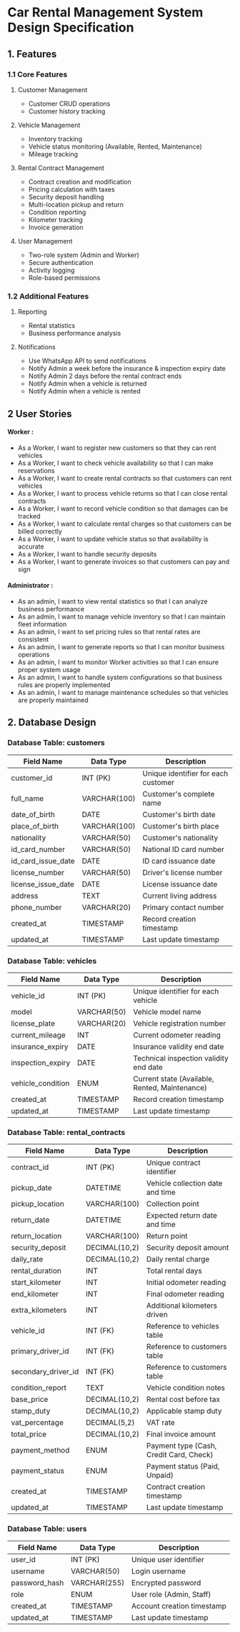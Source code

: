# Car Rental Management System Design Specification

## 1. Features

### 1.1 Core Features

1. Customer Management
   - Customer CRUD operations
   - Customer history tracking

2. Vehicle Management
   - Inventory tracking
   - Vehicle status monitoring (Available, Rented, Maintenance)
   - Mileage tracking

3. Rental Contract Management
   - Contract creation and modification
   - Pricing calculation with taxes
   - Security deposit handling
   - Multi-location pickup and return
   - Condition reporting
   - Kilometer tracking
   - Invoice generation

4. User Management
   - Two-role system (Admin and Worker)
   - Secure authentication
   - Activity logging
   - Role-based permissions

### 1.2 Additional Features

1. Reporting
   - Rental statistics
   - Business performance analysis

3. Notifications
   - Use WhatsApp API to send notifications
   - Notify Admin a week before the insurance & inspection expiry date
   - Notify Admin 2 days before the rental contract ends
   - Notify Admin when a vehicle is returned
   - Notify Admin when a vehicle is rented

## 2 User Stories

#### **Worker :**
- As a Worker, I want to register new customers so that they can rent vehicles
- As a Worker, I want to check vehicle availability so that I can make reservations
- As a Worker, I want to create rental contracts so that customers can rent vehicles
- As a Worker, I want to process vehicle returns so that I can close rental contracts
- As a Worker, I want to record vehicle condition so that damages can be tracked
- As a Worker, I want to calculate rental charges so that customers can be billed correctly
- As a Worker, I want to update vehicle status so that availability is accurate
- As a Worker, I want to handle security deposits
- As a Worker, I want to generate invoices so that customers can pay and sign

#### **Administrator :**
- As an admin, I want to view rental statistics so that I can analyze business performance
- As an admin, I want to manage vehicle inventory so that I can maintain fleet information
- As an admin, I want to set pricing rules so that rental rates are consistent
- As an admin, I want to generate reports so that I can monitor business operations
- As an admin, I want to monitor Worker activities so that I can ensure proper system usage
- As an admin, I want to handle system configurations so that business rules are properly implemented
- As an admin, I want to manage maintenance schedules so that vehicles are properly maintained

## 2. Database Design

### Database Table: customers

| Field Name | Data Type | Description |
|------------|-----------|-------------|
| customer_id | INT (PK) | Unique identifier for each customer |
| full_name | VARCHAR(100) | Customer's complete name |
| date_of_birth | DATE | Customer's birth date |
| place_of_birth | VARCHAR(100) | Customer's birth place |
| nationality | VARCHAR(50) | Customer's nationality |
| id_card_number | VARCHAR(50) | National ID card number |
| id_card_issue_date | DATE | ID card issuance date |
| license_number | VARCHAR(50) | Driver's license number |
| license_issue_date | DATE | License issuance date |
| address | TEXT | Current living address |
| phone_number | VARCHAR(20) | Primary contact number |
| created_at | TIMESTAMP | Record creation timestamp |
| updated_at | TIMESTAMP | Last update timestamp |

### Database Table: vehicles

| Field Name | Data Type | Description |
|------------|-----------|-------------|
| vehicle_id | INT (PK) | Unique identifier for each vehicle |
| model | VARCHAR(50) | Vehicle model name |
| license_plate | VARCHAR(20) | Vehicle registration number |
| current_mileage | INT | Current odometer reading |
| insurance_expiry | DATE | Insurance validity end date |
| inspection_expiry | DATE | Technical inspection validity end date |
| vehicle_condition | ENUM | Current state (Available, Rented, Maintenance) |
| created_at | TIMESTAMP | Record creation timestamp |
| updated_at | TIMESTAMP | Last update timestamp |

### Database Table: rental_contracts

| Field Name | Data Type | Description |
|------------|-----------|-------------|
| contract_id | INT (PK) | Unique contract identifier |
| pickup_date | DATETIME | Vehicle collection date and time |
| pickup_location | VARCHAR(100) | Collection point |
| return_date | DATETIME | Expected return date and time |
| return_location | VARCHAR(100) | Return point |
| security_deposit | DECIMAL(10,2) | Security deposit amount |
| daily_rate | DECIMAL(10,2) | Daily rental charge |
| rental_duration | INT | Total rental days |
| start_kilometer | INT | Initial odometer reading |
| end_kilometer | INT | Final odometer reading |
| extra_kilometers | INT | Additional kilometers driven |
| vehicle_id | INT (FK) | Reference to vehicles table |
| primary_driver_id | INT (FK) | Reference to customers table |
| secondary_driver_id | INT (FK) | Reference to customers table |
| condition_report | TEXT | Vehicle condition notes |
| base_price | DECIMAL(10,2) | Rental cost before tax |
| stamp_duty | DECIMAL(10,2) | Applicable stamp duty |
| vat_percentage | DECIMAL(5,2) | VAT rate |
| total_price | DECIMAL(10,2) | Final invoice amount |
| payment_method | ENUM | Payment type (Cash, Credit Card, Check) |
| payment_status | ENUM | Payment status (Paid, Unpaid) |
| created_at | TIMESTAMP | Contract creation timestamp |
| updated_at | TIMESTAMP | Last update timestamp |

### Database Table: users

| Field Name | Data Type | Description |
|------------|-----------|-------------|
| user_id | INT (PK) | Unique user identifier |
| username | VARCHAR(50) | Login username |
| password_hash | VARCHAR(255) | Encrypted password |
| role | ENUM | User role (Admin, Staff) |
| created_at | TIMESTAMP | Account creation timestamp |
| updated_at | TIMESTAMP | Last update timestamp |
